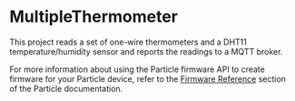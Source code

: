 # MultipleThermometer

This project reads a set of one-wire thermometers and a DHT11 temperature/humidity sensor and reports the readings to a MQTT broker.

For more information about using the Particle firmware API to create firmware for your Particle device, refer to the [Firmware Reference](https://docs.particle.io/reference/firmware/) section of the Particle documentation.
